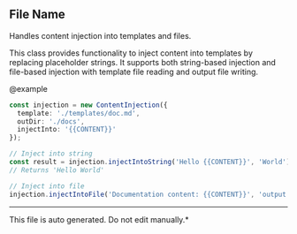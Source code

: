 ## File Name


 Handles content injection into templates and files.

 This class provides functionality to inject content into templates by replacing
 placeholder strings. It supports both string-based injection and file-based
 injection with template file reading and output file writing.

 @example
 ```typescript
 const injection = new ContentInjection({
   template: './templates/doc.md',
   outDir: './docs',
   injectInto: '{{CONTENT}}'
 });

 // Inject into string
 const result = injection.injectIntoString('Hello {{CONTENT}}', 'World');
 // Returns 'Hello World'

 // Inject into file
 injection.injectIntoFile('Documentation content: {{CONTENT}}', 'output.md');
 ```
 

---

This file is auto generated. Do not edit manually.*
